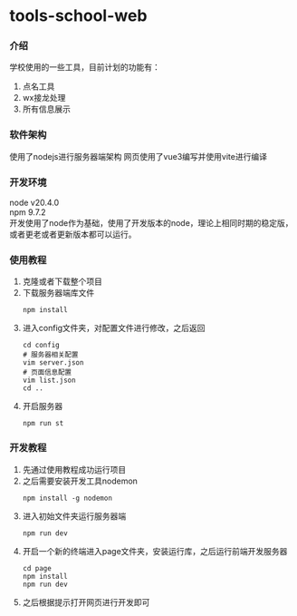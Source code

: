 # tools-school-web

### 介绍
学校使用的一些工具，目前计划的功能有：
1. 点名工具
2. wx接龙处理
3. 所有信息展示

### 软件架构
使用了nodejs进行服务器端架构
网页使用了vue3编写并使用vite进行编译

### 开发环境
node v20.4.0  
npm 9.7.2  
开发使用了node作为基础，使用了开发版本的node，理论上相同时期的稳定版，或者更老或者更新版本都可以运行。

### 使用教程
1.  克隆或者下载整个项目
2.  下载服务器端库文件
    ```shell
    npm install
    ```
3. 进入config文件夹，对配置文件进行修改，之后返回
    ```shell
    cd config
    # 服务器相关配置
    vim server.json
    # 页面信息配置
    vim list.json
    cd ..
    ```
4. 开启服务器
    ```shell
    npm run st
    ```

### 开发教程
1. 先通过使用教程成功运行项目
2. 之后需要安装开发工具nodemon
    ```shell
    npm install -g nodemon
    ```
3. 进入初始文件夹运行服务器端
    ```shell
    npm run dev
    ```
4. 开启一个新的终端进入page文件夹，安装运行库，之后运行前端开发服务器
    ```shell
    cd page
    npm install
    npm run dev
    ```
5. 之后根据提示打开网页进行开发即可